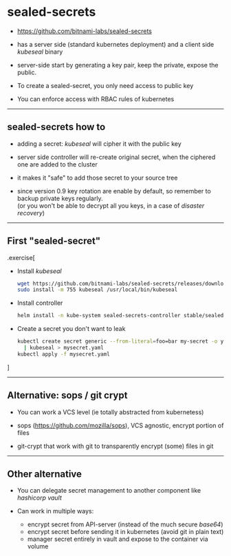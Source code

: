 # sealed-secrets

- https://github.com/bitnami-labs/sealed-secrets

- has a server side (standard kubernetes deployment) and a client side *kubeseal* binary

- server-side start by generating a key pair, keep the private, expose the public.

- To create a sealed-secret, you only need access to public key

- You can enforce access with RBAC rules of kubernetes

---

## sealed-secrets how to

- adding a secret: *kubeseal* will cipher it with the public key

- server side controller will re-create original secret, when the ciphered one are added to the cluster

- it makes it "safe" to add those secret to your source tree

- since version 0.9 key rotation are enable by default, so remember to backup private keys regularly.
  </br> (or you won't be able to decrypt all you keys, in a case of *disaster recovery*)


---

## First "sealed-secret"


.exercise[
- Install *kubeseal*
  ```bash
  wget https://github.com/bitnami-labs/sealed-secrets/releases/download/v0.9.7/kubeseal-linux-amd64 -O kubeseal
  sudo install -m 755 kubeseal /usr/local/bin/kubeseal
  ```

- Install controller
  ```bash
  helm install -n kube-system sealed-secrets-controller stable/sealed-secrets
  ```

- Create a secret you don't want to leak
  ```bash
  kubectl create secret generic --from-literal=foo=bar my-secret -o yaml --dry-run \
    | kubeseal > mysecret.yaml
  kubectl apply -f mysecret.yaml
  ```
]

---

## Alternative: sops / git crypt

- You can work a VCS level (ie totally abstracted from kubernetess)

- sops (https://github.com/mozilla/sops), VCS agnostic, encrypt portion of files

- git-crypt that work with git to transparently encrypt (some) files in git

---

## Other alternative

- You can delegate secret management to another component like *hashicorp vault*

- Can work in multiple ways:

   - encrypt secret from API-server (instead of the much secure *base64*)
   - encrypt secret before sending it in kubernetes (avoid git in plain text)
   - manager secret entirely in vault and expose to the container via volume
